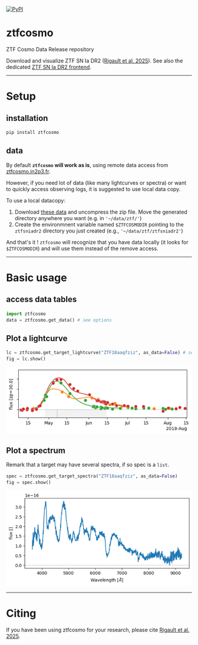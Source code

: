 [![PyPI](https://img.shields.io/pypi/v/ztfcosmo.svg?style=flat-square)](https://pypi.python.org/pypi/ztfcosmo)

# ztfcosmo
ZTF Cosmo Data Release repository



Download and visualize ZTF SN Ia DR2 ([Rigault et al. 2025](https://ui.adsabs.harvard.edu/abs/2024arXiv240904346R/abstract)). See  also the dedicated [ZTF SN Ia DR2 frontend](http://ztfcosmo.in2p3.fr/).

***
# Setup

## installation
```bash
pip install ztfcosmo
```

## data
By default **`ztfcosmo` will work as is**, using remote data access from [ztfcosmo.in2p3.fr](https://ztfcosmo.in2p3.fr).

However, if you need lot of data (like many lightcurves or spectra) or want to quickly access observing logs, it is suggested to use local data copy.

To use a local datacopy:
1. Download [these data](http://ztfcosmo.in2p3.fr/download/data) and uncompress the zip file. Move the generated directory anywhere you want (e.g. in `'~/data/ztf/'`)
2. Create the environmnent variable named `$ZTFCOSMODIR` pointing to the `ztfsniadr2` directory you just created (e.g., `'~/data/ztf/ztfsniadr2'`)

And that's it ! `ztfcosmo` will recognize that you have data locally (it looks for `$ZTFCOSMODIR`) and will use them instead of the remove access.

***
# Basic usage

## access data tables

```python
import ztfcosmo
data = ztfcosmo.get_data() # see options
```

## Plot a lightcurve
```python
lc = ztfcosmo.get_target_lightcurve("ZTF18aaqfziz", as_data=False) # see options
fig = lc.show()
```
![](docs/figures/ZTF18aaqfziz_lcfit.png)

## Plot a spectrum
Remark that a target may have several spectra, if so spec is a `list`.
```python
spec = ztfcosmo.get_target_spectra("ZTF18aaqfziz", as_data=False) 
fig = spec.show()
```
![](docs/figures/ZTF18aaqfziz_spectrum.png)

***
# Citing

If you have been using ztfcosmo for your research, please cite [Rigault et al. 2025](https://ui.adsabs.harvard.edu/abs/2024arXiv240904346R/abstract).
